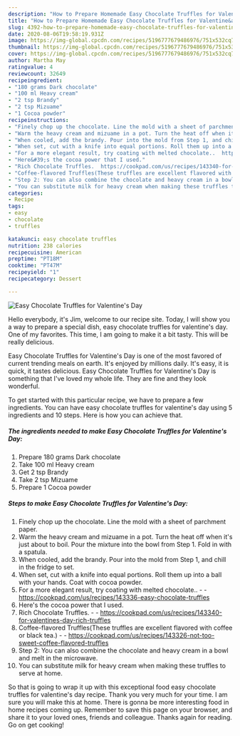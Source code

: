 ```yaml
---
description: "How to Prepare Homemade Easy Chocolate Truffles for Valentine&amp;#39;s Day"
title: "How to Prepare Homemade Easy Chocolate Truffles for Valentine&amp;#39;s Day"
slug: 4392-how-to-prepare-homemade-easy-chocolate-truffles-for-valentine-and-39-s-day
date: 2020-08-06T19:58:19.931Z
image: https://img-global.cpcdn.com/recipes/5196777679486976/751x532cq70/easy-chocolate-truffles-for-valentines-day-recipe-main-photo.jpg
thumbnail: https://img-global.cpcdn.com/recipes/5196777679486976/751x532cq70/easy-chocolate-truffles-for-valentines-day-recipe-main-photo.jpg
cover: https://img-global.cpcdn.com/recipes/5196777679486976/751x532cq70/easy-chocolate-truffles-for-valentines-day-recipe-main-photo.jpg
author: Martha May
ratingvalue: 4
reviewcount: 32649
recipeingredient:
- "180 grams Dark chocolate"
- "100 ml Heavy cream"
- "2 tsp Brandy"
- "2 tsp Mizuame"
- "1 Cocoa powder"
recipeinstructions:
- "Finely chop up the chocolate. Line the mold with a sheet of parchment paper."
- "Warm the heavy cream and mizuame in a pot. Turn the heat off when it&#39;s just about to boil. Pour the mixture into the bowl from Step 1. Fold in with a spatula."
- "When cooled, add the brandy. Pour into the mold from Step 1, and chill in the fridge to set."
- "When set, cut with a knife into equal portions. Roll them up into a ball with your hands. Coat with cocoa powder."
- "For a more elegant result, try coating with melted chocolate..  https://cookpad.com/us/recipes/143336-easy-chocolate-truffles"
- "Here&#39;s the cocoa power that I used."
- "Rich Chocolate Truffles.  https://cookpad.com/us/recipes/143340-for-valentines-day-rich-truffles"
- "Coffee-flavored Truffles(These truffles are excellent flavored with coffee or black tea.)  https://cookpad.com/us/recipes/143326-not-too-sweet-coffee-flavored-truffles"
- "Step 2: You can also combine the chocolate and heavy cream in a bowl and melt in the microwave."
- "You can substitute milk for heavy cream when making these truffles to serve at home."
categories:
- Recipe
tags:
- easy
- chocolate
- truffles

katakunci: easy chocolate truffles 
nutrition: 238 calories
recipecuisine: American
preptime: "PT18M"
cooktime: "PT47M"
recipeyield: "1"
recipecategory: Dessert

---
```



![Easy Chocolate Truffles for Valentine&#39;s Day](https://img-global.cpcdn.com/recipes/5196777679486976/751x532cq70/easy-chocolate-truffles-for-valentines-day-recipe-main-photo.jpg)

Hello everybody, it's Jim, welcome to our recipe site. Today, I will show you a way to prepare a special dish, easy chocolate truffles for valentine&#39;s day. One of my favorites. This time, I am going to make it a bit tasty. This will be really delicious.

Easy Chocolate Truffles for Valentine&#39;s Day is one of the most favored of current trending meals on earth. It's enjoyed by millions daily. It's easy, it is quick, it tastes delicious. Easy Chocolate Truffles for Valentine&#39;s Day is something that I've loved my whole life. They are fine and they look wonderful.




To get started with this particular recipe, we have to prepare a few ingredients. You can have easy chocolate truffles for valentine&#39;s day using 5 ingredients and 10 steps. Here is how you can achieve that.

<!--inarticleads1-->

##### The ingredients needed to make Easy Chocolate Truffles for Valentine&#39;s Day:

1. Prepare 180 grams Dark chocolate
1. Take 100 ml Heavy cream
1. Get 2 tsp Brandy
1. Take 2 tsp Mizuame
1. Prepare 1 Cocoa powder




<!--inarticleads2-->

##### Steps to make Easy Chocolate Truffles for Valentine&#39;s Day:

1. Finely chop up the chocolate. Line the mold with a sheet of parchment paper.
1. Warm the heavy cream and mizuame in a pot. Turn the heat off when it&#39;s just about to boil. Pour the mixture into the bowl from Step 1. Fold in with a spatula.
1. When cooled, add the brandy. Pour into the mold from Step 1, and chill in the fridge to set.
1. When set, cut with a knife into equal portions. Roll them up into a ball with your hands. Coat with cocoa powder.
1. For a more elegant result, try coating with melted chocolate.. -  - https://cookpad.com/us/recipes/143336-easy-chocolate-truffles
1. Here&#39;s the cocoa power that I used.
1. Rich Chocolate Truffles. -  - https://cookpad.com/us/recipes/143340-for-valentines-day-rich-truffles
1. Coffee-flavored Truffles(These truffles are excellent flavored with coffee or black tea.) -  - https://cookpad.com/us/recipes/143326-not-too-sweet-coffee-flavored-truffles
1. Step 2: You can also combine the chocolate and heavy cream in a bowl and melt in the microwave.
1. You can substitute milk for heavy cream when making these truffles to serve at home.




So that is going to wrap it up with this exceptional food easy chocolate truffles for valentine&#39;s day recipe. Thank you very much for your time. I am sure you will make this at home. There is gonna be more interesting food in home recipes coming up. Remember to save this page on your browser, and share it to your loved ones, friends and colleague. Thanks again for reading. Go on get cooking!
